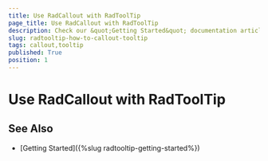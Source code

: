 ```yaml
---
title: Use RadCallout with RadToolTip
page_title: Use RadCallout with RadToolTip
description: Check our &quot;Getting Started&quot; documentation article for the RadToolTip {{ site.framework_name }} control.
slug: radtooltip-how-to-callout-tooltip
tags: callout,tooltip
published: True
position: 1
---
```


# Use RadCallout with RadToolTip 

## See Also
 * [Getting Started]({%slug radtooltip-getting-started%})

